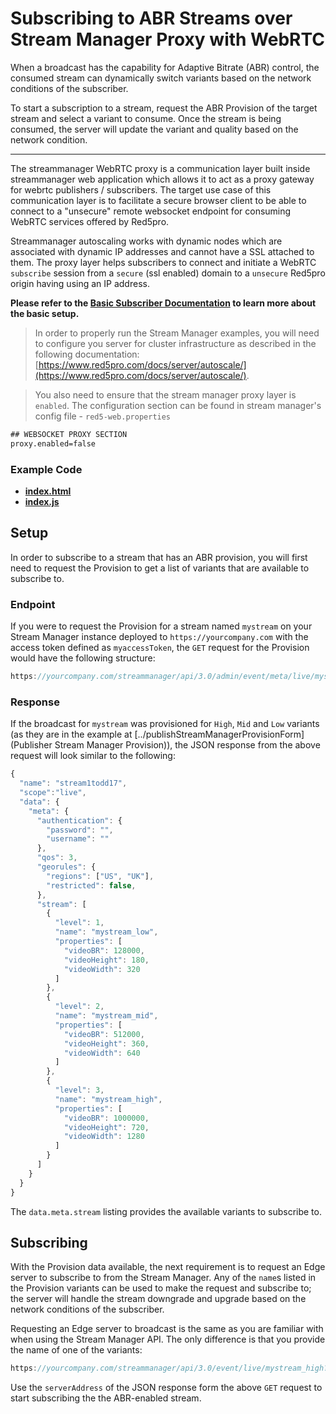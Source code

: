 # Subscribing to ABR Streams over Stream Manager Proxy with WebRTC

When a broadcast has the capability for Adaptive Bitrate (ABR) control, the consumed stream can dynamically switch variants based on the network conditions of the subscriber.

To start a subscription to a stream, request the ABR Provision of the target stream and select a variant to consume. Once the stream is being consumed, the server will update the variant and quality based on the network condition.

---

The streammanager WebRTC proxy is a communication layer built inside streammanager web application which allows it to act as a proxy gateway for webrtc publishers / subscribers. The target use case of this communication layer is to facilitate a secure browser client to be able to connect to a "unsecure" remote websocket endpoint for consuming WebRTC services offered by Red5pro. 

Streammanager autoscaling works with dynamic nodes which are associated with dynamic IP addresses and cannot have a SSL attached to them. The proxy layer helps subscribers to connect and initiate a WebRTC `subscribe` session from a `secure` (ssl enabled) domain to a `unsecure` Red5pro origin having using an IP address.


**Please refer to the [Basic Subscriber Documentation](../subscribe/README.md) to learn more about the basic setup.**

> In order to properly run the Stream Manager examples, you will need to configure you server for cluster infrastructure as described in the following documentation: [https://www.red5pro.com/docs/server/autoscale/](https://www.red5pro.com/docs/server/autoscale/).

> You also need to ensure that the stream manager proxy layer is `enabled`. The configuration section can be found in stream manager's config file - `red5-web.properties`

```txt
## WEBSOCKET PROXY SECTION
proxy.enabled=false
```

### Example Code

- **[index.html](index.html)**
- **[index.js](index.js)**

## Setup

In order to subscribe to a stream that has an ABR provision, you will first need to request the Provision to get a list of variants that are available to subscribe to.

### Endpoint

If you were to request the Provision for a stream named `mystream` on your Stream Manager instance deployed to `https://yourcompany.com` with the access token defined as `myaccessToken`, the `GET` request for the Provision would have the following structure:

```js
https://yourcompany.com/streammanager/api/3.0/admin/event/meta/live/mystream?accessToken=myaccessToken
```

### Response

If the broadcast for `mystream` was provisioned for `High`, `Mid` and `Low` variants (as they are in the example at [../publishStreamManagerProvisionForm](Publisher Stream Manager Provision)), the JSON response from the above request will look similar to the following:

```js
{
  "name": "stream1todd17",
  "scope":"live",
  "data": {
    "meta": {
      "authentication": {
        "password": "",
        "username": ""
      },
      "qos": 3,
      "georules": {
        "regions": ["US", "UK"],
        "restricted": false,
      },
      "stream": [
        {
          "level": 1,
          "name": "mystream_low",
          "properties": [
            "videoBR": 128000,
            "videoHeight": 180,
            "videoWidth": 320
          ]
        },
        {
          "level": 2,
          "name": "mystream_mid",
          "properties": [
            "videoBR": 512000,
            "videoHeight": 360,
            "videoWidth": 640
          ]
        },
        {
          "level": 3,
          "name": "mystream_high",
          "properties": [
            "videoBR": 1000000,
            "videoHeight": 720,
            "videoWidth": 1280
          ]
        }
      ]
    }
  }
}
```

The `data.meta.stream` listing provides the available variants to subscribe to.

## Subscribing

With the Provision data available, the next requirement is to request an Edge server to subscribe to from the Stream Manager. Any of the `name`s listed in the Provision variants can be used to make the request and subscribe to; the server will handle the stream downgrade and upgrade based on the network conditions of the subscriber.

Requesting an Edge server to broadcast is the same as you are familiar with when using the Stream Manager API. The only difference is that you provide the name of one of the variants:

```js
https://yourcompany.com/streammanager/api/3.0/event/live/mystream_high?action=subscribe
```

Use the `serverAddress` of the JSON response form the above `GET` request to start subscribing the the ABR-enabled stream.

